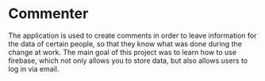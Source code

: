# Commenter

The application is used to create comments in order to leave information for the data of certain people, 
so that they know what was done during the change at work. The main goal of this project was to learn
how to use firebase, which not only allows you to store data, but also allows users to log in via email.
